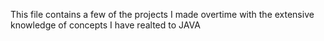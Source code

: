 This file contains a few of the projects I made overtime with the extensive knowledge of concepts I have realted to JAVA
